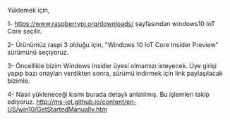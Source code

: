 Yüklemek için,

1- https://www.raspberrypi.org/downloads/ sayfasından windows10 IoT Core seçilir.

2- Ürünümüz raspi 3 olduğu için, "Windows 10 IoT Core Insider Preview" sürümünü seçiyoruz.

3- Öncellikle bizim Windows Insider üyesi olmamızı isteyecek. Üye girişi yapıp bazı onayları verdikten sonra, sürümü indirmek için link paylaşılacak bizimle.

4- Nasıl yükleneceği kısmı burada detaylı anlatılmış. Bu işlemleri takip ediyoruz.
   http://ms-iot.github.io/content/en-US/win10/GetStartedManually.htm
